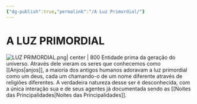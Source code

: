 ```yaml
---
{"dg-publish":true,"permalink":"/A Luz Primordial/"}
---
```


# A LUZ PRIMORDIAL
![LUZ PRIMORDIAL.png| center | 800](/img/user/LUZ%20PRIMORDIAL.png)
Entidade prima da geração do universo. Através dele vieram os seres que conhecemos como [[Anjos\|anjos]], a maioria dos antigos humanos adoravam a luz primordial como um deus, cada um chamando-o de um nome diferente através de religiões diferentes. A verdadeira natureza desse ser é desconhecida, com a única interação sua e de seus agentes já documentada sendo as [[Noites das Principalidades\|Noites das Principalidades]].
